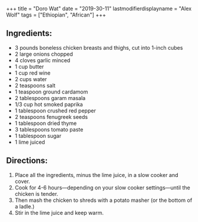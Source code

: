 +++
title = "Doro Wat"
date = "2019-30-11"
lastmodifierdisplayname = "Alex Wolf"
tags = ["Ethiopian", "African"]
+++

## Ingredients:

* 3 pounds  boneless chicken breasts and thighs, cut into 1-inch cubes
* 2 large onions chopped
* 4 cloves garlic minced
* 1 cup butter
* 1 cup red wine
* 2 cups water
* 2 teaspoons salt
* 1 teaspoon ground cardamom
* 2 tablespoons garam masala
* 1/3 cup hot smoked paprika
* 1 tablespoon  crushed red pepper
* 2 teaspoons fenugreek seeds
* 1 tablespoon dried thyme
* 3 tablespoons tomato paste
* 1 tablespoon sugar
* 1 lime juiced

## Directions:

1. Place all the ingredients, minus the lime juice, in a slow cooker and cover. 
2. Cook for 4-6 hours—depending on your slow cooker settings—until the chicken is tender. 
3. Then mash the chicken to shreds with a potato masher (or the bottom of a ladle.) 
4. Stir in the lime juice and keep warm.